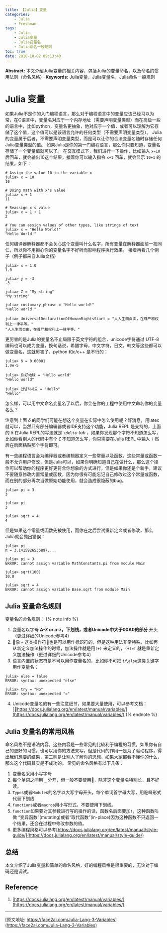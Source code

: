 ```yaml
---
title: 【Julia】变量
categories:
    - Julia
    - Freshman
tags:
    - Julia
    - Julia变量
    - Julia变量名
    - Julia命名一般规则
toc: true
date: 2018-10-02 09:13:40
---
```


**Abstract:** 本文介绍Julia变量的相关内容，包括Julia的变量命名，以及命名的惯用法则（命名风格）
**Keywords:** Julia变量，Julia变量名，Julia命名一般规则
<!--more-->
# Julia 变量
如果Julia不是你的入门编程语言，那么对于编程语言中的变量应该已经习以为常，在C语言中，变量名对应于一个内存地址（需要声明变量类型）而在高级一些的语言中，比如python，变量名更抽象，他对应于一个值，或者可以理解为它存储了这个值，这个值可以是该语言允许的任何类型（不需要声明变量类型）。
Julia的变量属于后者，不需要声明变量类型，而是可以让你的合法变量名随时存储任何Julia变量类型的值。
如果Julia是你的第一门编程语言，那么你只要知道，变量名存储了一个变量值就可以了。
在交互模式下，我们进行一下操作，比如输入 <code>x=10</code> 后回车，就会输出10这个结果，接着你可以输入指令 <code>x+1</code> 回车，就会显示 <code>10+1</code> 的结果，如下：


<pre><code class="language-julia-repl hljs"># Assign the value 10 to the variable x
<span class="hljs-meta">julia&gt;</span><span class="julia"> x = <span class="hljs-number">10</span>
</span>10

# Doing math with x's value
<span class="hljs-meta">julia&gt;</span><span class="julia"> x + <span class="hljs-number">1</span>
</span>11

# Reassign x's value
<span class="hljs-meta">julia&gt;</span><span class="julia"> x = <span class="hljs-number">1</span> + <span class="hljs-number">1</span>
</span>2

# You can assign values of other types, like strings of text
<span class="hljs-meta">julia&gt;</span><span class="julia"> x = <span class="hljs-string">"Hello World!"</span>
</span>"Hello World!"</code></pre>

任何编译器解释器都不会关心这个变量叫什么名字，所有变量在解释器面前一视同仁，所以你不用担心你的变量名字不好听而影响程序执行效果。
接着再看几个例子（例子都来自Julia文档）
<pre><code class="language-julia-repl hljs"><span class="hljs-meta">julia&gt;</span><span class="julia"> x = <span class="hljs-number">1.0</span>
</span>1.0

<span class="hljs-meta">julia&gt;</span><span class="julia"> y = -<span class="hljs-number">3</span>
</span>-3

<span class="hljs-meta">julia&gt;</span><span class="julia"> Z = <span class="hljs-string">"My string"</span>
</span>"My string"

<span class="hljs-meta">julia&gt;</span><span class="julia"> customary_phrase = <span class="hljs-string">"Hello world!"</span>
</span>"Hello world!"

<span class="hljs-meta">julia&gt;</span><span class="julia"> UniversalDeclarationOfHumanRightsStart = <span class="hljs-string">"人人生而自由，在尊严和权利上一律平等。"</span>
</span>"人人生而自由，在尊严和权利上一律平等。"</code></pre>

更厉害的是Julia的变量名不止局限于英文字符的组合，unicode字符通过 UTF-8 编码也可以成为变量，换句话说，希腊字母，中文字符，日文，韩文等这些都可以做变量名，这就厉害了，python 和c/c++ 是不行的：

<pre><code class="language-julia-repl hljs"><span class="hljs-meta">julia&gt;</span><span class="julia"> δ = <span class="hljs-number">0.00001</span>
</span>1.0e-5

<span class="hljs-meta">julia&gt;</span><span class="julia"> 你好地球 = <span class="hljs-string">"Hello world"</span>
</span>"Hello world"

<span class="hljs-meta">julia&gt;</span><span class="julia"> 안녕하세요 = <span class="hljs-string">"Hello"</span>
</span>"Hello"</code></pre>
怎么样，可以用中文命名变量名了以后，你会在你的工程中使用中文命名你的变量名么？

注意到上面 $\delta$ 的同学们可能在想这个变量在实际中怎么使用呢？好消息，用latex就可以，当然只有部分编辑器或者IDE支持这个功能，Julia REPL 是支持的，上面的 $\delta$ 在Julia REPL的写法就是 <code>\delta</code>-*tab* ，如果你发现那个字符不知道怎么写，比如你看别人的代码中有个 $\zeta$ 不知道怎么写，你只需要在Julia REPL 中输入 <code>?</code> 然后在后面粘贴那个字符即可。

有一些编程语言会为编译器或者编辑器定义一些常量以及函数，这些常量或函数一般不允许用户修改，但是Julia可以，如果你明确知道自己在做什么，那么这个操作可以帮助你的程序更好更符合你想象的方式进行，但是如果你还是个新手，建议不要随意修改内置常量或函数，因为你很有可能忘记自己修改过这个常量或函数，而在别的部分再次当做原始功能使用，就会造成很隐蔽的bug。

<pre><code class="language-julia-repl hljs"><span class="hljs-meta">julia&gt;</span><span class="julia"> <span class="hljs-literal">pi</span> = <span class="hljs-number">3</span>
</span>3

<span class="hljs-meta">julia&gt;</span><span class="julia"> <span class="hljs-literal">pi</span>
</span>3

<span class="hljs-meta">julia&gt;</span><span class="julia"> sqrt = <span class="hljs-number">4</span>
</span>4</code></pre>

但是如果这个常量或函数先被使用，而你在之后尝试重新定义或者修改，那么Julia就会抛出错误：

<pre><code class="language-julia-repl hljs"><span class="hljs-meta">julia&gt;</span><span class="julia"> <span class="hljs-literal">pi</span>
</span>π = 3.1415926535897...

<span class="hljs-meta">julia&gt;</span><span class="julia"> <span class="hljs-literal">pi</span> = <span class="hljs-number">3</span>
</span>ERROR: cannot assign variable MathConstants.pi from module Main

<span class="hljs-meta">julia&gt;</span><span class="julia"> sqrt(<span class="hljs-number">100</span>)
</span>10.0

<span class="hljs-meta">julia&gt;</span><span class="julia"> sqrt = <span class="hljs-number">4</span>
</span>ERROR: cannot assign variable Base.sqrt from module Main</code></pre>

## Julia 变量命名规则
变量名的命名规则：
{% note info %}
1. 变量名以字母 **A-Z or a-z，下划线，或者Unicode中大于00A0的部分** 开头（更过详细的Unicode参考4）
2. 像 <code>+</code> 这类操作符也是可以用作标识符的，但是这种用法非常特殊，比如再从新定义加法操作的时候，加法操作就是用<code>(+)</code> 来定义的，<code>(+)=f</code> 就是重新定义加法操作（更过详细的Unicode参考4）
3. 语言内置的状态符是不可以用作变量名的，比如你不可把 <code>if</code>,<code>else</code>这类关键字用作变量名：
<pre><code class="language-julia-repl hljs"><span class="hljs-meta">julia&gt;</span><span class="julia"> <span class="hljs-keyword">else</span> = <span class="hljs-literal">false</span>
</span>ERROR: syntax: unexpected "else"

<span class="hljs-meta">julia&gt;</span><span class="julia"> <span class="hljs-keyword">try</span> = <span class="hljs-string">"No"</span>
</span>ERROR: syntax: unexpected "="</code></pre>
4. Unicode变量名的有一些注意细节，如果要大量使用，可以参考文档：[https://docs.julialang.org/en/latest/manual/variables/](https://docs.julialang.org/en/latest/manual/variables/)
{% endnote %}
## Julia 变量名的常用风格
命名风格不是语法内容，这些内容是一些常见的比较利于编程的习惯，如果你有自己的更好的习惯，也可以用你的方法来写，但是代码的作用一是为了驱动程序，得出我们想要的结果，第二则是让别人了解你的思想，如果大家都看不懂你的什么，那么这个代码其实是不成功的。
常见的命名风格有以下几条：
1. 变量名采用小写字母
2. 每个单词之间用 <code>_</code> 分开，但一般不要使用，除非这个变量名特别长，且不好读。
3. <code>Type</code>s或者<code>Module</code>s的名字以大写字母开头，每个单词首字母大写，用驼峰形式代替下划线
4. <code>function</code>s或者<code>macro</code>s用小写形式，不要使用下划线。
5. <code>function</code>如果要对其参数进行写的操作的话，函数名后面要加<code>!</code>，这种函数叫做 “变异函数”(mutating)或者“取代函数”(in-place)因为这种函数不只返回一个结果，还会在过程中修改参数的值。
6. 更多编程风格可以参考[https://docs.julialang.org/en/latest/manual/style-guide/](https://docs.julialang.org/en/latest/manual/style-guide/)


## 总结
本文介绍了Julia变量和简单的命名风格，好的编程风格是很重要的，无论对于编码还是调试。

## Reference
1. [https://docs.julialang.org/en/latest/manual/variables/](https://docs.julialang.org/en/latest/manual/variables/)



--------------------------
[原文地址: https://face2ai.com/Julia-Lang-3-Variables](https://face2ai.com/Julia-Lang-3-Variables)
